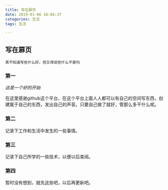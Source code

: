 ```yaml
---
title: 写在扉页
date: 2019-01-06 16:04:37
categories: 生活
tags: 生活

---
```


## 写在扉页

    真不知道写些什么好，但又得说些什么不是吗

### 第一

*这是一个好的开始*


在这里感谢github这个平台，在这个平台上面人人都可以有自己的空间写东西，创建属于自己的东西，发出自己的声音。只要自己做了就好，管那么多干什么呢。

### 第二

记录下工作和生活中发生的一些事情。

### 第三

记录下自己所学的一些技术，以便以后查阅。

### 第四

暂时没有想到，就先这些吧，以后再更新吧。
